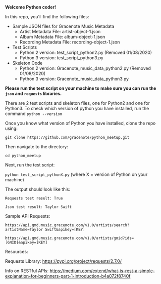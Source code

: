 **Welcome Python coder!**

In this repo, you'll find the following files:
  * Sample JSON files for Gracenote Music Metadata
    * Artist Metadata File: artist-object-1.json 
    * Album Metadata File: album-object-1.json
    * Recording Metadata File: recording-object-1.json 
  * Test Scripts
    * Python 2 version: test_script_python2.py (Removed 01/08/2020)
    * Python 3 version: test_script_python3.py
  * Skeleton Code
    * Python 2 version: Gracenote_music_data_python2.py (Removed 01/08/2020)
    * Python 3 version: Gracenote_music_data_python3.py

**Please run the test script on your machine to make sure you can run the `json` and `requests` libraries.**

There are 2 test scripts and skeleton files, one for Python2 and one for Python3.  To check which version of python you have installed, run the command `python --version`

Once you know what version of Python you have installed, clone the repo using: 

`git clone https://github.com/gracenote/python_meetup.git`

Then navigate to the directory:

`cd python_meetup`

Next, run the test script:

`python test_script_pythonX.py`   (where X = version of Python on your machine)

The output should look like this:

`Requests test result: True`

`Json test result: Taylor Swift`

Sample API Requests:

`https://api.gmd.music.gracenote.com/v1.0/artists/search?artistName=Taylor Swift&apikey=[KEY]`

`https://api.gmd.music.gracenote.com/v1.0/artists/gnid?ids=[GNID]&apikey=[KEY]`


Resources:

Requests Library: https://pypi.org/project/requests/2.7.0/

Info on RESTful APIs: https://medium.com/extend/what-is-rest-a-simple-explanation-for-beginners-part-1-introduction-b4a072f8740f
